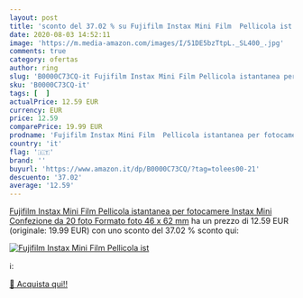 ```yaml
---
layout: post
title: 'sconto del 37.02 % su Fujifilm Instax Mini Film  Pellicola ist  '
date: 2020-08-03 14:52:11
image: 'https://m.media-amazon.com/images/I/51DE5bzTtpL._SL400_.jpg'
comments: true
category: ofertas
author: ring
slug: 'B0000C73CQ-it Fujifilm Instax Mini Film Pellicola istantanea per...'
sku: 'B0000C73CQ-it'
tags: [  ]
actualPrice: 12.59 EUR
currency: EUR
price: 12.59
comparePrice: 19.99 EUR
prodname: 'Fujifilm Instax Mini Film  Pellicola istantanea per fotocamere Instax Mini  Confezione da 20 foto  Formato foto 46 x 62 mm'
country: 'it'
flag: '🇮🇹'
brand: ''
buyurl: 'https://www.amazon.it/dp/B0000C73CQ/?tag=tolees00-21'
descuento: '37.02'
average: '12.59'
---
```


[Fujifilm Instax Mini Film  Pellicola istantanea per fotocamere Instax Mini  Confezione da 20 foto  Formato foto 46 x 62 mm](https://www.amazon.it/dp/B0000C73CQ/?tag=tolees00-21) ha un prezzo di 12.59 EUR (originale: 19.99 EUR) con uno sconto del 37.02 % sconto qui:

[![Fujifilm Instax Mini Film  Pellicola ist](https://m.media-amazon.com/images/I/51DE5bzTtpL._SL400_.jpg)](https://www.amazon.it/dp/B0000C73CQ/?tag=tolees00-21)

ℹ️:


[🛒 Acquista qui!!](https://www.amazon.it/dp/B0000C73CQ/?tag=tolees00-21)
